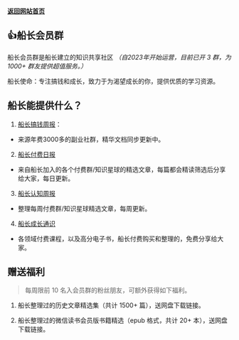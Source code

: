 [**返回网站首页**](/README.md)

## 👍**船长会员群**

船长会员群是船长建立的知识共享社区 *（自2023年开始运营，目前已开 3 群，为 1000+ 群友提供超值服务。）*

船长使命：专注搞钱和成长，致力于为渴望成长的你，提供优质的学习资源。

<!-- 年费：￥399/年，自加入之日算起  -->


## 船长能提供什么？

1. [船长搞钱周报](/data/group/gq_weekly.md)：
- 来源年费3000多的副业社群，精华文档同步更新中。

2. [船长付费日报](/data/group/ff_daily.md)
- 来自船长加入的各个付费群/知识星球的精选文章，每篇都会精读筛选后分享给大家，每日更新。

3. [船长认知周报](/data/group/ff_weekly.md)
- 整理每周付费群/知识星球精选文章，每周更新。

4. [船长成长通识](/data/group/ff_course.md)
- 各领域付费课程，以及高分电子书，船长付费购买和整理的，免费分享给大家。

## 赠送福利
> 每周限前 10 名入会员群的粉丝朋友，可额外获得如下福利。

1. 船长整理过的历史文章精选集（共计 1500+ 篇），送网盘下载链接。

2. 船长整理过的微信读书会员版书籍精选（epub 格式，共计 20+ 本），送网盘下载链接。

